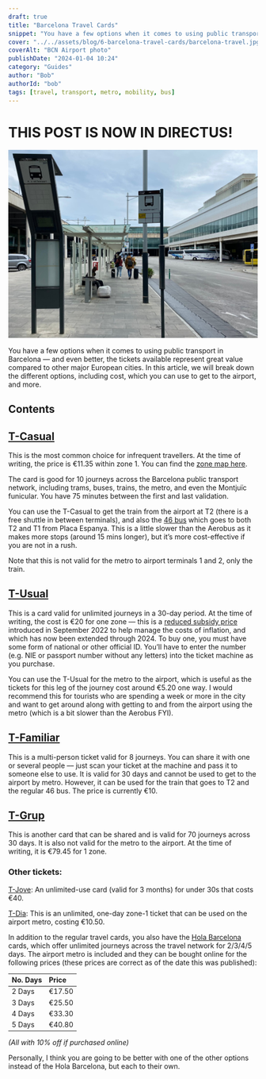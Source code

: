 ```yaml
---
draft: true
title: "Barcelona Travel Cards"
snippet: "You have a few options when it comes to using public transport in Barcelona - and the tickets available represent great value when compared to other major European cities"
cover: "../../assets/blog/6-barcelona-travel-cards/barcelona-travel.jpg"
coverAlt: "BCN Airport photo"
publishDate: "2024-01-04 10:24"
category: "Guides"
author: "Bob"
authorId: "bob"
tags: [travel, transport, metro, mobility, bus]
---
```


# THIS POST IS NOW IN DIRECTUS!

![BCN Airport photo](../../assets/blog/6-barcelona-travel-cards/barcelona-travel.jpg)


You have a few options when it comes to using public transport in Barcelona –– and even better, the tickets available represent great value compared to other major European cities. In this article, we will break down the different options, including cost, which you can use to get to the airport, and more.

## Contents

## [T-Casual](https://www.tmb.cat/en/barcelona-fares-metro-bus/single-and-integrated/t-casual)

This is the most common choice for infrequent travellers. At the time of writing, the price is €11.35 within zone 1. You can find the [zone map here](https://www.tmb.cat/en/barcelona-fares-metro-bus/single-and-integrated/zone-map). 

The card is good for 10 journeys across the Barcelona public transport network, including trams, buses, trains, the metro, and even the Montjuïc funicular. You have 75 minutes between the first and last validation.

You can use the T-Casual to get the train from the airport at T2 (there is a free shuttle in between terminals), and also the [46 bus](https://www.tmb.cat/ca/barcelona/autobusos/-/lineabus/46) which goes to both T2 and T1 from Placa Espanya. This is a little slower than the Aerobus as it makes more stops (around 15 mins longer), but it’s more cost-effective if you are not in a rush.

<div class="warning">

Note that this is not valid for the metro to airport terminals 1 and 2, only the train.

</div>

## [T-Usual](https://www.tmb.cat/en/barcelona-fares-metro-bus/single-and-integrated/t-usual)

This is a card valid for unlimited journeys in a 30-day period. At the time of writing, the cost is €20 for one zone –– this is a [reduced subsidy price](https://www.tmb.cat/en/barcelona-fares-metro-bus/single-and-integrated/transport-fares-reduction) introduced in September 2022 to help manage the costs of inflation, and which has now been extended through 2024. To buy one, you must have some form of national or other official ID. You’ll have to enter the number (e.g. NIE or passport number without any letters) into the ticket machine as you purchase.

You can use the T-Usual for the metro to the airport, which is useful as the tickets for this leg of the journey cost around €5.20 one way. I would recommend this for tourists who are spending a week or more in the city and want to get around along with getting to and from the airport using the metro (which is a bit slower than the Aerobus FYI).

## [T-Familiar](https://www.tmb.cat/en/barcelona-fares-metro-bus/single-and-integrated/t-familiar)

This is a multi-person ticket valid for 8 journeys. You can share it with one or several people –– just scan your ticket at the machine and pass it to someone else to use. It is valid for 30 days and cannot be used to get to the airport by metro. However, it can be used for the train that goes to T2 and the regular 46 bus. The price is currently €10. 

## [T-Grup](https://www.tmb.cat/en/barcelona-fares-metro-bus/single-and-integrated/t-grup)

This is another card that can be shared and is valid for 70 journeys across 30 days. It is also not valid for the metro to the airport. At the time of writing, it is €79.45 for 1 zone.

### Other tickets:

[T-Jove](https://www.tmb.cat/en/barcelona-fares-metro-bus/single-and-integrated/t-jove): An unlimited-use card (valid for 3 months) for under 30s that costs €40. 

[T-Dia](https://www.tmb.cat/en/barcelona-fares-metro-bus/single-and-integrated/t-dia): This is an unlimited, one-day zone-1 ticket that can be used on the airport metro, costing €10.50.

In addition to the regular travel cards, you also have the [Hola Barcelona](https://www.tmb.cat/en/barcelona-fares-metro-bus/tickets-visit-barcelona/barcelona-travel-card-hola-bcn) cards, which offer unlimited journeys across the travel network for 2/3/4/5 days. The airport metro is included and they can be bought online for the following prices (these prices are correct as of the date this was published):

| No. Days | Price  |
| :------- | :----- |
| 2 Days   | €17.50 |
| 3 Days   | €25.50 |
| 4 Days   | €33.30 |
| 5 Days   | €40.80 |

_(All with 10% off if purchased online)_

Personally, I think you are going to be better with one of the other options instead of the Hola Barcelona, but each to their own.
